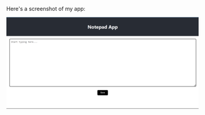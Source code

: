 
Here's a screenshot of my app:

![Screenshot](https://github.com/Coo-0/Notepad-frontend-react/blob/master/screenshot.png)
